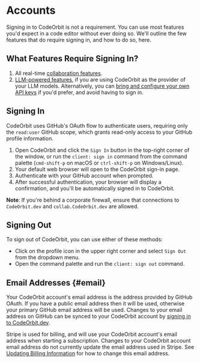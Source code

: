 # Accounts

Signing in to CodeOrbit is not a requirement. You can use most features you'd expect in a code editor without ever doing so. We'll outline the few features that do require signing in, and how to do so, here.

## What Features Require Signing In?

1. All real-time [collaboration features](./collaboration.md).
2. [LLM-powered features](./ai/overview.md), if you are using CodeOrbit as the provider of your LLM models. Alternatively, you can [bring and configure your own API keys](./ai/configuration.md#use-your-own-keys) if you'd prefer, and avoid having to sign in.

## Signing In

CodeOrbit uses GitHub's OAuth flow to authenticate users, requiring only the `read:user` GitHub scope, which grants read-only access to your GitHub profile information.

1. Open CodeOrbit and click the `Sign In` button in the top-right corner of the window, or run the `client: sign in` command from the command palette (`cmd-shift-p` on macOS or `ctrl-shift-p` on Windows/Linux).
2. Your default web browser will open to the CodeOrbit sign-in page.
3. Authenticate with your GitHub account when prompted.
4. After successful authentication, your browser will display a confirmation, and you'll be automatically signed in to CodeOrbit.

**Note**: If you're behind a corporate firewall, ensure that connections to `CodeOrbit.dev` and `collab.CodeOrbit.dev` are allowed.

## Signing Out

To sign out of CodeOrbit, you can use either of these methods:

- Click on the profile icon in the upper right corner and select `Sign Out` from the dropdown menu.
- Open the command palette and run the `client: sign out` command.

## Email Addresses {#email}

Your CodeOrbit account's email address is the address provided by GitHub OAuth. If you have a public email address then it will be used, otherwise your primary GitHub email address will be used. Changes to your email address on GitHub can be synced to your CodeOrbit account by [signing in to CodeOrbit.dev](https://CodeOrbit.dev/sign_in).

Stripe is used for billing, and will use your CodeOrbit account's email address when starting a subscription. Changes to your CodeOrbit account email address do not currently update the email address used in Stripe. See [Updating Billing Information](./ai/billing.md#updating-billing-info) for how to change this email address.
